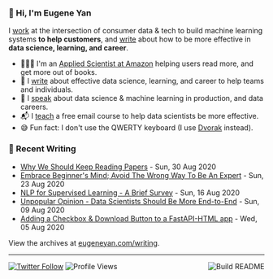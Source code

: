 ### 👋 Hi, I'm Eugene Yan

I [work](https://eugeneyan.com/about/) at the intersection of consumer data & tech to build machine learning systems **to help customers**, and [write](https://eugeneyan.com/writing/) about how to be more effective in **data science, learning, and career**.

- 👨🏻‍💻 I'm an [Applied Scientist at Amazon](https://eugeneyan.com/about/) helping users read more, and get more out of books.
- 📝 I [write](https://eugeneyan.com/writing/) about effective data science, learning, and career to help teams and individuals.
- 🎤 I [speak](https://eugeneyan.com/speaking/) about data science & machine learning in production, and data careers.
- 📬 I [teach](https://eugeneyan.com/resources/) a free email course to help data scientists be more effective.
- 😅 Fun fact: I don't use the QWERTY keyboard (I use [Dvorak](https://en.wikipedia.org/wiki/Dvorak_keyboard_layout) instead).

### 📝 Recent Writing

<!-- writing starts -->
* [Why We Should Keep Reading Papers](https://eugeneyan.com//writing/why-read-papers/) - Sun, 30 Aug 2020
* [Embrace Beginner's Mind; Avoid The Wrong Way To Be An Expert](https://eugeneyan.com//writing/beginners-mind/) - Sun, 23 Aug 2020
* [NLP for Supervised Learning - A Brief Survey](https://eugeneyan.com//writing/nlp-supervised-learning-survey/) - Sun, 16 Aug 2020
* [Unpopular Opinion - Data Scientists Should Be More End-to-End](https://eugeneyan.com//writing/end-to-end-data-science/) - Sun, 09 Aug 2020
* [Adding a Checkbox & Download Button to a FastAPI-HTML app](https://eugeneyan.com//writing/fastapi-html-checkbox-download/) - Wed, 05 Aug 2020
<!-- writing ends -->

View the archives at [eugeneyan.com/writing](https://eugeneyan.com/writing/).

---
[![Twitter Follow](https://img.shields.io/twitter/follow/eugeneyan?label=Follow&style=social)](https://twitter.com/eugeneyan) ![Profile Views](https://gpvc.arturio.dev/eugeneyan)<a href="https://github.com/eugeneyan/eugeneyan/actions"><img src="https://github.com/eugeneyan/eugeneyan/workflows/Build%20README/badge.svg?branch=master" align="right" alt="Build README"></a>
